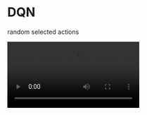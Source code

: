 # DQN


random selected actions


![](https://github.com/yierw/DRLexercises/blob/master/DQN/video/trained_agent.mp4)
